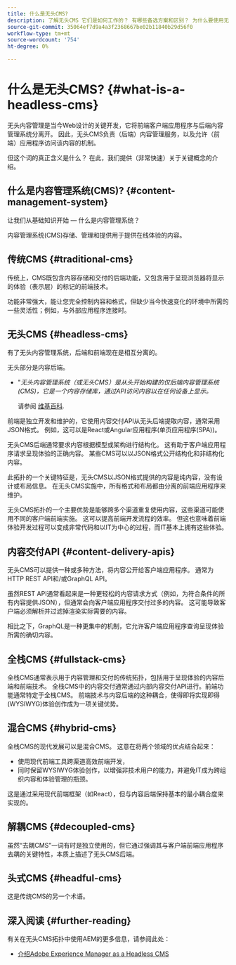 ```yaml
---
title: 什么是无头CMS?
description: 了解无头CMS 它们是如何工作的？ 有哪些备选方案和区别？ 为什么要使用无头CMS?
source-git-commit: 35064ef7d9a4a3f2368667be02b11840b29d56f0
workflow-type: tm+mt
source-wordcount: '754'
ht-degree: 0%

---
```



# 什么是无头CMS? {#what-is-a-headless-cms}

无头内容管理是当今Web设计的关键开发，它将前端客户端应用程序与后端内容管理系统分离开。 因此，无头CMS负责（后端）内容管理服务，以及允许（前端）应用程序访问该内容的机制。

但这个词的真正含义是什么？ 在此，我们提供（非常快速）关于关键概念的介绍。

## 什么是内容管理系统(CMS)? {#content-management-system}

让我们从基础知识开始 — 什么是内容管理系统？

内容管理系统(CMS)存储、管理和提供用于提供在线体验的内容。

## 传统CMS {#traditional-cms}

传统上，CMS既包含内容存储和交付的后端功能，又包含用于呈现浏览器将显示的体验（表示层）的标记的前端技术。

功能非常强大，能让您完全控制内容和格式，但缺少当今快速变化的环境中所需的一些灵活性；例如，与外部应用程序连接时。

## 无头CMS {#headless-cms}

有了无头内容管理系统，后端和前端现在是相互分离的。

无头部分是内容后端。

* &quot;*无头内容管理系统（或无头CMS）是从头开始构建的仅后端内容管理系统(CMS)，它是一个内容存储库，通过API访问内容以在任何设备上显示。*

   请参阅 [维基百科](https://en.wikipedia.org/wiki/Headless_content_management_system).

前端是独立开发和维护的，它使用内容交付API从无头后端提取内容，通常采用JSON格式。 例如，这可以是React或Angular应用程序(单页应用程序(SPA))。

无头CMS后端通常要求内容根据模型或架构进行结构化。 这有助于客户端应用程序请求呈现体验的正确内容。 某些CMS可以以JSON格式公开结构化和非结构化内容。

此拓扑的一个关键特征是，无头CMS以JSON格式提供的内容是纯内容，没有设计或布局信息。 在无头CMS实施中，所有格式和布局都由分离的前端应用程序来维护。

无头CMS拓扑的一个主要优势是能够跨多个渠道重复使用内容，这些渠道可能使用不同的客户端前端实施。 这可以提高前端开发流程的效率。 但这也意味着前端体验开发过程可以变成非常代码和以IT为中心的过程，而IT基本上拥有这些体验。

## 内容交付API {#content-delivery-apis}

无头CMS可以提供一种或多种方法，将内容公开给客户端应用程序。 通常为HTTP REST API和/或GraphQL API。

虽然REST API通常看起来是一种更轻松的内容请求方式（例如，为符合条件的所有内容提供JSON），但通常会向客户端应用程序交付过多的内容。 这可能导致客户端必须解析并过滤掉渲染实际需要的内容。

相比之下，GraphQL是一种更集中的机制，它允许客户端应用程序查询呈现体验所需的确切内容。

## 全栈CMS {#fullstack-cms}

全栈CMS通常表示用于内容管理和交付的传统拓扑，包括用于呈现体验的内容后端和前端技术。 全栈CMS中的内容交付通常通过内部内容交付API进行。前端功能通常特定于全栈CMS。 前端技术与内容后端的这种耦合，使得即将实现即得(WYSIWYG)体验创作成为一项关键优势。

## 混合CMS {#hybrid-cms}

全栈CMS的现代发展可以是混合CMS。 这意在将两个领域的优点结合起来：

* 使用现代前端工具跨渠道高效前端开发，
* 同时保留WYSIWYG体验创作，以增强非技术用户的能力，并避免IT成为跨组织内容和体验管理的瓶颈。

这是通过采用现代前端框架（如React），但与内容后端保持基本的最小耦合度来实现的。

## 解耦CMS {#decoupled-cms}

虽然“去耦CMS”一词有时是独立使用的，但它通过强调其与客户端前端应用程序去耦的关键特性，本质上描述了无头CMS后端。

## 头式CMS {#headful-cms}

这是传统CMS的另一个术语。

## 深入阅读 {#further-reading}

有关在无头CMS拓扑中使用AEM的更多信息，请参阅此处：

* [介绍Adobe Experience Manager as a Headless CMS](/help/headless/introduction.md)
